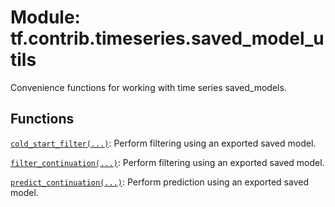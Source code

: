 <div itemscope itemtype="http://developers.google.com/ReferenceObject">
<meta itemprop="name" content="tf.contrib.timeseries.saved_model_utils" />
<meta itemprop="path" content="Stable" />
</div>

# Module: tf.contrib.timeseries.saved_model_utils

Convenience functions for working with time series saved_models.

<!-- Placeholder for "Used in" -->


## Functions

[`cold_start_filter(...)`](../../../tf/contrib/timeseries/saved_model_utils/cold_start_filter.md): Perform filtering using an exported saved model.

[`filter_continuation(...)`](../../../tf/contrib/timeseries/saved_model_utils/filter_continuation.md): Perform filtering using an exported saved model.

[`predict_continuation(...)`](../../../tf/contrib/timeseries/saved_model_utils/predict_continuation.md): Perform prediction using an exported saved model.

